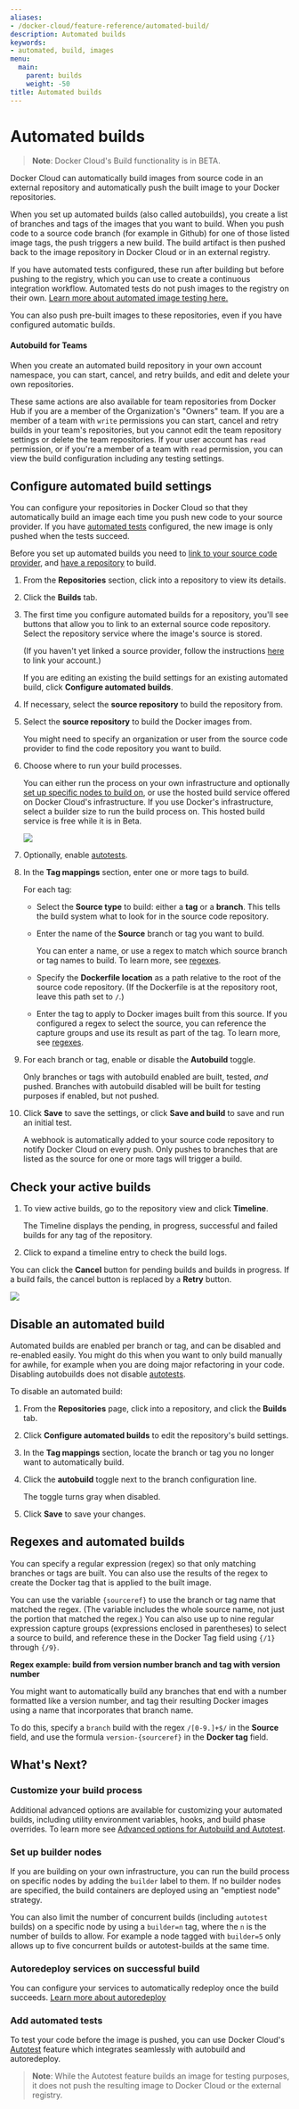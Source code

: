 ```yaml
---
aliases:
- /docker-cloud/feature-reference/automated-build/
description: Automated builds
keywords:
- automated, build, images
menu:
  main:
    parent: builds
    weight: -50
title: Automated builds
---
```


# Automated builds

> **Note**: Docker Cloud's Build functionality is in BETA.

Docker Cloud can automatically build images from source code in an external
repository and automatically push the built image to your Docker
repositories.

When you set up automated builds (also called autobuilds), you create a list of
branches and tags of the images that you want to build. When you push code to a
source code branch (for example in Github) for one of those listed image tags,
the push triggers a new build. The build artifact is then pushed back to the
image repository in Docker Cloud or in an external registry.

If you have automated tests configured, these run after building but before
pushing to the registry, which you can use to create a continuous integration
workflow. Automated tests do not push images to the registry on their own.
[Learn more about automated image testing here.](automated-testing.md)

You can also push pre-built images to these repositories, even if you have
configured automatic builds.

#### Autobuild for Teams

When you create an automated build repository in your own account namespace, you can start, cancel, and retry builds, and edit and delete your own repositories.

These same actions are also available for team repositories from Docker Hub if
you are a member of the Organization's "Owners" team. If you are a member of a
team with `write` permissions you can start, cancel and retry builds in your
team's repositories, but you cannot edit the team repository settings or delete
the team repositories. If your user account has `read` permission, or if you're
a member of a team with `read` permission, you can view the build configuration
including any testing settings.

## Configure automated build settings

You can configure your repositories in Docker Cloud so that they automatically
build an image each time you push new code to your source provider. If you have
[automated tests](automated-testing.md) configured, the new image is only pushed
when the tests succeed.

Before you set up automated builds you need to [link to your source code provider](link-source.md), and [have a repository](repos.md) to build.

1. From the **Repositories** section, click into a repository to view its details.

2. Click the **Builds** tab.

3. The first time you configure automated builds for a repository, you'll see
buttons that allow you to link to an external source code repository. Select the
repository service where the image's source is stored.

    (If you haven't yet linked a source provider, follow the instructions
    [here](link-source.md) to link your account.)

    If you are editing an existing the build settings for an existing automated
    build, click **Configure automated builds**.

4. If necessary, select the **source repository** to build the repository from.

5. Select the **source repository** to build the Docker images from.

    You might need to specify an organization or user from the source code
    provider to find the code repository you want to build.

6. Choose where to run your build processes.

    You can either run the process on your own infrastructure and optionally
    [set up specific nodes to build on](#set-up-builder-nodes), or use the
    hosted build service offered on Docker Cloud's infrastructure. If you use
    Docker's infrastructure, select a builder size to run the build process on.
    This hosted build service is free while it is in Beta.

    ![](images/edit-repository-builds.png)

7. Optionally, enable [autotests](automated-testing.md#enable-automated-tests-on-a-repository).

8. In the **Tag mappings** section, enter one or more tags to build.

    For each tag:

    * Select the **Source type** to build: either a **tag** or a
    **branch**. This tells the build system what to look for in the source code
    repository.

    * Enter the name of the **Source** branch or tag you want to build.

        You can enter a name, or use a regex to match which source branch or tag
        names to build. To learn more, see
        [regexes](#regexes-and-automated-builds).

    * Specify the **Dockerfile location** as a path relative to the root of the source code repository. (If the Dockerfile is at the repository root, leave this path set to `/`.)

    * Enter the tag to apply to Docker images built from this source.
        If you configured a regex to select the source, you can reference the
        capture groups and use its result as part of the tag. To learn more, see
        [regexes](#regexes-and-automated-builds).

9. For each branch or tag, enable or disable the **Autobuild** toggle.

    Only branches or tags with autobuild enabled are built, tested,
    *and* pushed. Branches with autobuild disabled will be built for testing purposes if enabled, but not pushed.

10. Click **Save** to save the settings, or click **Save and build** to save and
run an initial test.

    A webhook is automatically added to your source code repository to notify
    Docker Cloud on every push. Only pushes to branches that are listed as the
    source for one or more tags will trigger a build.

## Check your active builds

1. To view active builds, go to the repository view and click **Timeline**.

    The Timeline displays the pending, in progress, successful and failed builds
    for any tag of the repository.

2. Click to expand a timeline entry to check the build logs.

You can click the **Cancel** button for pending builds and builds in progress.
If a build fails, the cancel button is replaced by a **Retry** button.

![](images/cancel-build.png)

## Disable an automated build

Automated builds are enabled per branch or tag, and can be disabled and
re-enabled easily. You might do this when you want to only build manually for
awhile, for example when you are doing major refactoring in your code. Disabling
autobuilds does not disable [autotests](automated-testing.md).

To disable an automated build:

1. From the **Repositories** page, click into a repository, and click the **Builds** tab.

2. Click **Configure automated builds** to edit the repository's build settings.

3. In the **Tag mappings** section, locate the branch or tag you no longer want
to automatically build.

4. Click the **autobuild** toggle next to the branch configuration line.

    The toggle turns gray when disabled.

5. Click **Save** to save your changes.

## Regexes and automated builds

You can specify a regular expression (regex) so that only matching branches or
tags are built. You can also use the results of the regex to create the Docker
tag that is applied to the built image.

You can use the variable `{sourceref}` to use the branch or tag name that
matched the regex. (The variable includes the whole source name, not just the
portion that matched the regex.) You can also use up to nine regular expression
capture groups (expressions enclosed in parentheses) to select a source to
build, and reference these in the Docker Tag field using `{/1}` through `{/9}`.

**Regex example: build from version number branch and tag with version number**

You might want to automatically build any branches that end with a number
formatted like a version number, and tag their resulting Docker images using a
name that incorporates that branch name.

To do this, specify a `branch` build with the regex `/[0-9.]+$/` in the
**Source** field, and use the formula `version-{sourceref}` in the **Docker
tag** field.

<!-- Not a priority
#### Regex example: build from version number branch and tag with version number

You could also use capture groups to build and label images that come from various sources. For example, you might have

`/(alice|bob)-v([0-9.]+)/` -->

## What's Next?

### Customize your build process

Additional advanced options are available for customizing your automated builds,
including utility environment variables, hooks, and build phase overrides. To
learn more see [Advanced options for Autobuild and Autotest](advanced.md).

### Set up builder nodes

If you are building on your own infrastructure, you can run the build process on
specific nodes by adding the `builder` label to them. If no builder nodes are
specified, the build containers are deployed using an "emptiest node" strategy.

You can also limit the number of concurrent builds (including `autotest` builds)
on a specific node by using a `builder=n` tag, where the `n` is the number of
builds to allow. For example a node tagged with `builder=5` only allows up to
five concurrent builds or autotest-builds at the same time.

### Autoredeploy services on successful build

You can configure your services to automatically redeploy once the build
succeeds. [Learn more about autoredeploy](../apps/auto-redeploy.md)

### Add automated tests

To test your code before the image is pushed, you can use
Docker Cloud's [Autotest](automated-testing.md) feature which
integrates seamlessly with autobuild and autoredeploy.

> **Note**: While the Autotest feature builds an image for testing purposes, it
does not push the resulting image to Docker Cloud or the external registry.
